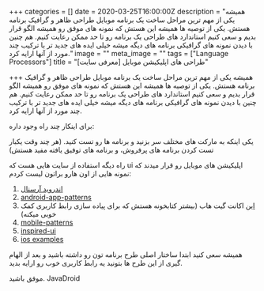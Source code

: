 +++
categories = []
date = 2020-03-25T16:00:00Z
description = "همیشه یکی از مهم ترین مراحل ساخت یک برنامه موبایل طراحی ظاهر و گرافیک برنامه هستش. یکی از توصیه ها همیشه این هستش که نمونه های موفق رو همیشه الگو قرار بدیم و سعی کنیم استاندارد های طراحی یک برنامه رو تا حد ممکن رعایت کنیم. هم چنین با دیدن نمونه های گرافیکی برنامه های دیگه میشه خیلی ایده های جدید تر با ترکیب چند مورد از آنها ارایه کرد."
image = ""
meta_image = ""
tags = ["Language Processors"]
title = "طراحی های اپلیکیشن موبایل [معرفی سایت]"

+++
همیشه یکی از مهم ترین مراحل ساخت یک برنامه موبایل طراحی ظاهر و گرافیک برنامه هستش. یکی از توصیه ها همیشه این هستش که نمونه های موفق رو همیشه الگو قرار بدیم و سعی کنیم استاندارد های طراحی یک برنامه رو تا حد ممکن رعایت کنیم. هم چنین با دیدن نمونه های گرافیکی برنامه های دیگه میشه خیلی ایده های جدید تر با ترکیب چند مورد از آنها ارایه کرد.

برای اینکار چند راه وجود داره:

یکی اینکه به مارکت های مختلف سر بزنید و برنامه ها رو تست کنید. (هر چند وقت یکبار تست کردن برنامه های پرفروش، و برنامه های توفیق یافته مفید هستش)

راه دیگه استفاده از سایت هایی هست که ui اپلیکیشن های موبایل رو قرار میدند که نمونه هایی از اون هارو براتون لیست کردم:

1. [اندروید آرسنال](https://android-arsenal.com/)
2. [android-app-patterns](http://www.android-app-patterns.com/)
3. [این](https://github.com/cesards/AndroidElementals) اکانت گیت هاب (بیشتر کتابخونه هستش که برای پیاده سازی رابط کاربری کمک خوبی میکنه)
4. [mobile-patterns](http://www.mobile-patterns.com/)
5. [inspired-ui](http://inspired-ui.com/)
6. [ios examples](https://iosexample.com/ "iosexample")

همیشه سعی کنید ابتدا ساختار اصلی طرح برنامه تون رو داشته باشید و بعد از الهام گیری از این طرح ها بتونید یه رابط کاربری خوب رو ارایه بدید.

موفق باشید. JavaDroid